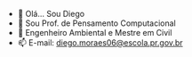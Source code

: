 - 👋 Olá... Sou Diego
- 👀 Sou Prof. de Pensamento Computacional
- 🌱 Engenheiro Ambiental e Mestre em Civil
- 📫 E-mail: diego.moraes06@escola.pr.gov.br

<!---
DiegoMoraex/DiegoMoraex is a ✨ special ✨ repository because its `README.md` (this file) appears on your GitHub profile.
You can click the Preview link to take a look at your changes.
--->
